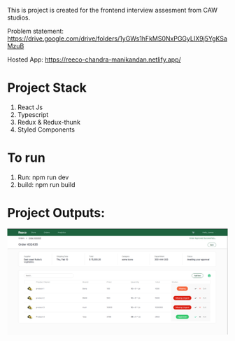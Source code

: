 This is project is created for the frontend interview assesment from CAW studios.

Problem statement: https://drive.google.com/drive/folders/1yGWs1hFkMS0NxPGGyLIX9j5YgKSaMzuB

Hosted App: https://reeco-chandra-manikandan.netlify.app/

# Project Stack

1. React Js
2. Typescript
3. Redux & Redux-thunk
4. Styled Components

# To run

1. Run: npm run dev
2. build: npm run build

# Project Outputs:

![Alt text](image.png)
